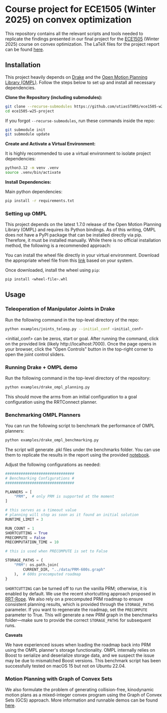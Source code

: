 # Course project for ECE1505 (Winter 2025) on convex optimization

This repository contains all the relevant scripts and tools needed to replicate the findings presented in our final project for the [ECE1505](https://www.comm.utoronto.ca/~weiyu/ece1505/) (Winter 2025) course on convex optimization. The LaTeX files for the project report can be found [here](docs/report/).

## Installation

This project heavily depends on [Drake](https://drake.mit.edu) and the [Open Motion Planning Library (OMPL)](https://ompl.kavrakilab.org). Follow the steps below to set up and install all necessary dependencies.

**Clone the Repository (including submodules):**

```bash
git clone --recurse-submodules https://github.com/utiasSTARS/ece1505-w25-project
cd ece1505-w25-project
```

If you forgot `--recurse-submodules`, run these commands inside the repo:
```bash
git submodule init
git submodule update
```

**Create and Activate a Virtual Environment:**

It is highly recommended to use a virtual environment to isolate project dependencies:

```bash
python3.12 -m venv .venv
source .venv/bin/activate
```

**Install Dependencies:**

Main python dependencies:
```bash
pip install -r requirements.txt
```

### Setting up OMPL

This project depends on the latest 1.7.0 release of the Open Motion Planning Library (OMPL) and requires its Python bindings. As of this writing, OMPL does not have a PyPI package that can be installed directly via pip. Therefore, it must be installed manually. While there is no official installation method, the following is a recommended approach:

You can install the wheel file directly in your virtual environment. Download the appropriate wheel file from this [link](https://github.com/ompl/ompl/releases/tag/1.7.0) based on your system.

Once downloaded, install the wheel using `pip`:
```bash
pip install <wheel-file>.whl
```

## Usage

### Teleoperation of Manipulator Joints in Drake

Run the following command in the top-level directory of the repo:
```bash
python examples/joints_teleop.py --initial_conf <initial_conf>
```
<initial_conf> can be zeros, start or goal.
After running the command, click on the provided link (likely http://localhost:7000). 
Once the page opens in your browser, click the "Open Controls" button 
in the top-right corner to open the joint control sliders.

### Running Drake + OMPL demo
Run the following command in the top-level directory of the repository:
```bash
python examples/drake_ompl_planning.py
```

This should move the arms from an initial configuration to a goal configuration using the RRTConnect planner.

### Benchmarking OMPL Planners

You can run the following script to benchmark the performance of OMPL planners:
```bash
python examples/drake_ompl_benchmarking.py
```

The script will generate .pkl files under the benchmarks folder. You can use them to replicate the results in the report using the provided [notebook](notebooks/plot_statistics.ipynb).

Adjust the following configurations as needed:
```py
###############################
# Benchmarking Configurations #
###############################

PLANNERS = [
    "PRM",  # only PRM is supported at the moment
]

# this serves as a timeout value
# planning will stop as soon as it found an initial solution
RUNTIME_LIMIT = 3

RUN_COUNT = 1
SHORTCUTTING = True
PRECOMPUTE = False
PRECOMPUTATION_TIME = 10

# this is used when PRECOMPUTE is set to False

STORAGE_PATHS = {
    "PRM": os.path.join(
        CURRENT_DIR, "../data/PRM-600s.graph"
    ),  # 600s precomputed roadmap
}
```
`SHORTCUTTING` can be turned off to run the vanilla PRM; otherwise, it is enabled by default. We use the recent shortcutting approach proposed in [RRT-Rope](https://ieeexplore.ieee.org/abstract/document/9659071/?casa_token=litbc_-XX08AAAAA:03pWiotQEAXvHXJJBNOk5vNHlFvx1sWlrpQLe3qrlsBA7KdQYo1hQGBqj5sjU-d3hQgnVJBYEw). We also rely on a precomputed PRM roadmap to ensure consistent planning results, which is provided through the `STORAGE_PATHS` parameter. If you want to regenerate the roadmap, set the `PRECOMPUTE` parameter to True. This will generate a new PRM graph in the benchmarks folder—make sure to provide the correct `STORAGE_PATHS` for subsequent runs.

**Caveats**

We have experienced issues when loading the roadmap back into PRM using the OMPL planner's storage functionality. OMPL internally relies on Boost to serialize and deserialize storage data, and we suspect the issue may be due to mismatched Boost versions. This benchmark script has been successfully tested on macOS 15 but not on Ubuntu 22.04.

### Motion Planning with Graph of Convex Sets

We also formulate the problem of generating collision-free, kinodynamic motion plans as a mixed-integer convex program using the Graph of Convex Sets (GCS) approach. More information and runnable demos can be found [here](examples/drake_gcs_planning/).